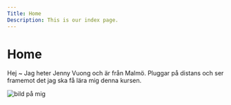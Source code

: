 ```yaml
---
Title: Home
Description: This is our index page.
---
```


Home
==========================

Hej ~
Jag heter Jenny Vuong och är från Malmö. Pluggar på distans och ser framemot det jag ska få lära mig denna kursen.

<img id="imgMe" src="%assets_url%/img/me.jpg" alt="bild på mig">
